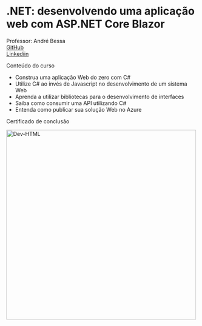 # .NET: desenvolvendo uma aplicação web com ASP.NET Core Blazor


Professor: André Bessa<br>
 [GitHub](https://github.com/bessax)<br>
 [Linkediin](https://www.linkedin.com/search/results/all/?fetchDeterministicClustersOnly=true&heroEntityKey=urn%3Ali%3Afsd_profile%3AACoAAAV--6UB80OBaKibLWGKUFuRrEGEb-gX1VI&keywords=andr%C3%A9%20bessa&origin=RICH_QUERY_SUGGESTION&position=0&searchId=7c144cf1-9d88-47b2-9c1d-e3762744a5d2&sid=adZ&spellCorrectionEnabled=false)<br>

Conteúdo do curso

- Construa uma aplicação Web do zero com C#
- Utilize C# ao invés de Javascript no desenvolvimento de um sistema Web
- Aprenda a utilizar bibliotecas para o desenvolvimento de interfaces
- Saiba como consumir uma API utilizando C#
- Entenda como publicar sua solução Web no Azure

Certificado de conclusão<br>

<img align="center" alt="Dev-HTML" height="500em" src="https://github.com/FabioNunesDEV/Certificados/blob/main/F%C3%A1bio%20Vicente%20Nunes%20-%20Curso%20.NET_%20criando%20uma%20API%20Web%20com%20ASP.NET%20Core.png">
